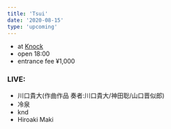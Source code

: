 ```yaml
---
title: 'Tsui'
date: '2020-08-15'
type: 'upcoming'
---
```


* at [Knock](http://knockkoenji.com)
* open 18:00
* entrance fee ¥1,000

### LIVE:
* 川口貴大(作曲作品 奏者:川口貴大/神田聡/山口晋似郎)
* 冷泉
* knd
* Hiroaki Maki